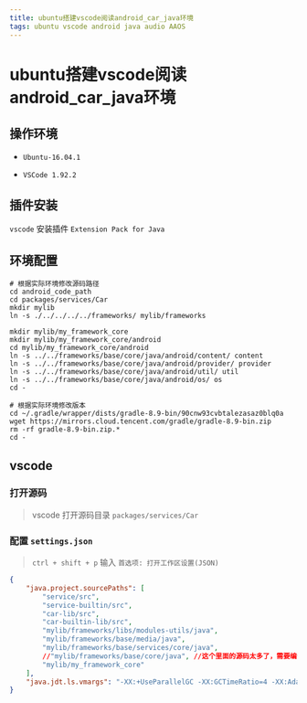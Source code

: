 ```yaml
---
title: ubuntu搭建vscode阅读android_car_java环境
tags: ubuntu vscode android java audio AAOS
---
```


# ubuntu搭建vscode阅读android_car_java环境

## 操作环境

* `Ubuntu-16.04.1`

* `VSCode 1.92.2`

## 插件安装

`vscode` 安装插件 `Extension Pack for Java`

## 环境配置

```shell
# 根据实际环境修改源码路径
cd android_code_path
cd packages/services/Car
mkdir mylib
ln -s ./../../../../frameworks/ mylib/frameworks

mkdir mylib/my_framework_core
mkdir mylib/my_framework_core/android
cd mylib/my_framework_core/android
ln -s ../../frameworks/base/core/java/android/content/ content
ln -s ../../frameworks/base/core/java/android/provider/ provider
ln -s ../../frameworks/base/core/java/android/util/ util
ln -s ../../frameworks/base/core/java/android/os/ os
cd -
```

```shell
# 根据实际环境修改版本
cd ~/.gradle/wrapper/dists/gradle-8.9-bin/90cnw93cvbtalezasaz0blq0a
wget https://mirrors.cloud.tencent.com/gradle/gradle-8.9-bin.zip
rm -rf gradle-8.9-bin.zip.*
cd -
```

## vscode

### 打开源码

> vscode 打开源码目录 `packages/services/Car`

### 配置 `settings.json`

> `ctrl + shift + p` 输入 `首选项: 打开工作区设置(JSON)`

```json
{
    "java.project.sourcePaths": [
        "service/src",
        "service-builtin/src",
        "car-lib/src",
        "car-builtin-lib/src",
        "mylib/frameworks/libs/modules-utils/java",
        "mylib/frameworks/base/media/java",
        "mylib/frameworks/base/services/core/java",
        //"mylib/frameworks/base/core/java", //这个里面的源码太多了，需要编译很久，按照自己的需求来确定是否打开
        "mylib/my_framework_core"
    ],
    "java.jdt.ls.vmargs": "-XX:+UseParallelGC -XX:GCTimeRatio=4 -XX:AdaptiveSizePolicyWeight=90 -Dsun.zip.disableMemoryMapping=true -Xmx8G -Xms100m -Xlog:disable",
}
```
